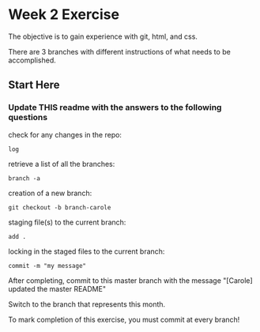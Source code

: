 # Week 2 Exercise

The objective is to gain experience with git, html, and css.

There are 3 branches with different instructions of what needs to be accomplished.

## Start Here

### Update THIS readme with the answers to the following questions

check for any changes in the repo:

```git
log
```

retrieve a list of all the branches:

```git
branch -a
```

creation of a new branch:

```git
git checkout -b branch-carole
```

staging file(s) to the current branch:

```git
add .
```

locking in the staged files to the current branch:

```git
commit -m "my message"
```

After completing, commit to this master branch with the message "[Carole] updated the master README"

Switch to the branch that represents this month.

To mark completion of this exercise, you must commit at every branch!
